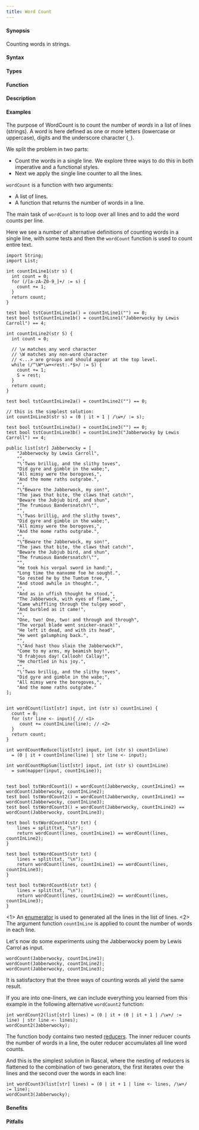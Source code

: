 ```yaml
---
title: Word Count
---
```


#### Synopsis

Counting words in strings.

#### Syntax

#### Types

#### Function

#### Description

#### Examples

The purpose of WordCount is to count the number of _words_ in a list of lines (strings).
A word is here defined as one or more letters (lowercase or uppercase), digits and the underscore character (`_`).

We split the problem in two parts:

*  Count the words in a single line. We explore three ways to do this in both imperative 
  and a functional styles.
*  Next we apply the single line counter to all the lines.


`wordCount` is a function with two arguments:
*  A list of lines.
*  A function that returns the number of words in a line.


The main task of `wordCount` is to loop over all lines and to add the word counts per line.

Here we see a number of alternative definitions of counting words in a single line,
with some tests and then the `wordCount` function is used to count entire text.

```rascal-commands
import String;
import List;

int countInLine1(str s) {
  int count = 0;
  for (/[a-zA-Z0-9_]+/ := s) {
    count += 1;
  }
  return count;
}

test bool tstCountInLine1a() = countInLine1("") == 0;
test bool tstCountInLine1b() = countInLine1("Jabberwocky by Lewis Carroll") == 4;

int countInLine2(str S) {
  int count = 0;

  // \w matches any word character
  // \W matches any non-word character
  // <...> are groups and should appear at the top level.
  while (/^\W*\w+<rest:.*$>/ := S) {
    count += 1;
    S = rest;
  }
  return count;
}

test bool tstCountInLine2a() = countInLine2("") == 0;

// this is the simplest solution:
int countInLine3(str s) = (0 | it + 1 | /\w+/ := s);

test bool tstCountInLine3a() = countInLine3("") == 0;
test bool tstCountInLine3b() = countInLine3("Jabberwocky by Lewis Carroll") == 4;

public list[str] Jabberwocky = [
	"Jabberwocky by Lewis Carroll",
	"",
	"\'Twas brillig, and the slithy toves",
	"Did gyre and gimble in the wabe;",
	"All mimsy were the borogoves,",
	"And the mome raths outgrabe.",
	"",
	"\"Beware the Jabberwock, my son!",
	"The jaws that bite, the claws that catch!",
	"Beware the Jubjub bird, and shun",
	"The frumious Bandersnatch!\"",
	"",
	"\'Twas brillig, and the slithy toves",
	"Did gyre and gimble in the wabe;",
	"All mimsy were the borogoves,",
	"And the mome raths outgrabe.",
	"",
	"\"Beware the Jabberwock, my son!",
	"The jaws that bite, the claws that catch!",
	"Beware the Jubjub bird, and shun",
	"The frumious Bandersnatch!\"",
	"",
	"He took his vorpal sword in hand:",
	"Long time the manxome foe he sought.",
	"So rested he by the Tumtum tree,",
	"And stood awhile in thought.",
	"",
	"And as in uffish thought he stood,",
	"The Jabberwock, with eyes of flame,",
	"Came whiffling through the tulgey wood",
	"And burbled as it came!",
	"",
	"One, two! One, two! and through and through",
	"The vorpal blade went snicker-snack!",
	"He left it dead, and with its head",
	"He went galumphing back.",
	"",
	"\"And hast thou slain the Jabberwock?",
	"Come to my arms, my beamish boy!",
	"O frabjous day! Callooh! Callay!",
	"He chortled in his joy.",
	"",
	"\'Twas brillig, and the slithy toves",
	"Did gyre and gimble in the wabe;",
	"All mimsy were the borogoves,",
	"And the mome raths outgrabe."
];


int wordCount(list[str] input, int (str s) countInLine) {
  count = 0;
  for (str line <- input){ // <1>
     count += countInLine(line); // <2>
  }
  return count;
}

int wordCountReduce(list[str] input, int (str s) countInline)
  = (0 | it + countInline(line) | str line <- input);

int wordCountMapSum(list[str] input, int (str s) countInLine)
  = sum(mapper(input, countInLine));


test bool tstWordCount1() = wordCount(Jabberwocky, countInLine1) == wordCount(Jabberwocky, countInLine2);
test bool tstWordCount2() = wordCount(Jabberwocky, countInLine1) == wordCount(Jabberwocky, countInLine3);
test bool tstWordCount3() = wordCount(Jabberwocky, countInLine2) == wordCount(Jabberwocky, countInLine3);

test bool tstWordCount4(str txt) {
    lines = split(txt, "\n");
    return wordCount(lines, countInLine1) == wordCount(lines, countInLine2);
}    
    
test bool tstWordCount5(str txt) {
    lines = split(txt, "\n"); 
    return wordCount(lines, countInLine1) == wordCount(lines, countInLine3); 
}

test bool tstWordCount6(str txt) {
    lines = split(txt, "\n");  
    return wordCount(lines, countInLine2) == wordCount(lines, countInLine3);
}
```

<1> An [enumerator]((Rascal:Boolean-Enumerator)) is used to generated all the lines in the list of lines.
<2> The argument function `countInLine` is applied to count the number of words in each line.

Let's now do some experiments using the Jabberwocky poem by Lewis Carrol as input.

```rascal-shell,continue
wordCount(Jabberwocky, countInLine1);
wordCount(Jabberwocky, countInLine2);
wordCount(Jabberwocky, countInLine3);
```
It is satisfactory that the three ways of counting words all yield the same result.

If you are into one-liners, we can include everything you learned from this example
in the following alternative `wordCount2` function:
```rascal-shell,continue
int wordCount2(list[str] lines) = (0 | it + (0 | it + 1 | /\w+/ := line) | str line <- lines);
wordCount2(Jabberwocky);
```
The function body contains two nested [reducers]((Rascal:Expressions-Reducer)).
The inner reducer counts the number of words in a line, the outer reducer accumulates all line word counts.

And this is the simplest solution in Rascal, where the nesting of reducers is flattened to
the combination of two generators, the first iterates over the lines and the second over the words in each line:
```rascal-shell-continue
int wordCount3(list[str] lines) = (0 | it + 1 | line <- lines, /\w+/ := line);
wordCount3(Jabberwocky);
```

#### Benefits

#### Pitfalls

